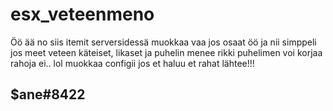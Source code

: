# esx_veteenmeno
Öö ää no siis itemit serversidessä muokkaa vaa jos osaat öö ja nii simppeli jos meet veteen käteiset, likaset ja puhelin menee rikki puhelimen voi korjaa rahoja ei.. lol muokkaa configii jos et haluu et rahat lähtee!!!

## $ane#8422
